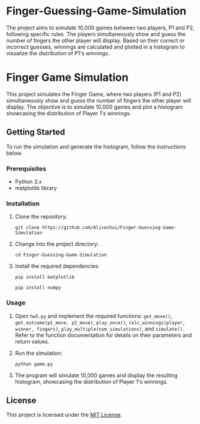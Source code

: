 # Finger-Guessing-Game-Simulation
The project aims to simulate 10,000 games between two players, P1 and P2, following specific rules. The players simultaneously show and guess the number of fingers the other player will display. Based on their correct or incorrect guesses, winnings are calculated and plotted in a histogram to visualize the distribution of P1's winnings.

# Finger Game Simulation

This project simulates the Finger Game, where two players (P1 and P2) simultaneously show and guess the number of fingers the other player will display. The objective is to simulate 10,000 games and plot a histogram showcasing the distribution of Player 1's winnings.

## Getting Started

To run the simulation and generate the histogram, follow the instructions below.

### Prerequisites

- Python 3.x
- matplotlib library

### Installation

1. Clone the repository:
   ```
   git clone https://github.com/Alicechui/Finger-Guessing-Game-Simulation

   ```
   
2. Change into the project directory:
   ```
   cd Finger-Guessing-Game-Simulation
   ```

3. Install the required dependencies:
   ```
   pip install matplotlib
   ```
   ```
   pip install numpy
   ```
### Usage

1. Open `hw5.py` and implement the required functions: `get_move()`, `get_outcome(p1_move, p2_move)`, `play_once()`, `calc_winnings(player, winner, fingers)`, `play_multiple(num_simulations)`, and `simulate()`. Refer to the function documentation for details on their parameters and return values.

2. Run the simulation:
   ```
   python game.py
   ```

3. The program will simulate 10,000 games and display the resulting histogram, showcasing the distribution of Player 1's winnings.


## License

This project is licensed under the [MIT License](https://opensource.org/licenses/MIT).

